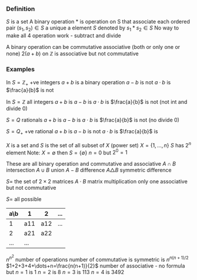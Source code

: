 ### Definition
$S$ is a set 
A binary operation * is operation on S that associate each ordered pair $(s_{1},s_{2})\in S$
a unique a element $S$ denoted by $s_{1}*s_{2}\in S$
No way to make all 4 operation work - subtract and divide

A binary operation can be 
commutative
associative
(both or only one or none)
$2(a+b)$ on $\mathbb{Z}$ is associative but not commutative  
### Examples
In $S=\mathbb{Z}_{+}$ +ve integers
$a+b$ is a binary operation
$a-b$ is not
$a\cdot b$ is
$\frac{a}{b}$ is not

In $S=\mathbb{Z}$ all integers
$a+b$ is
$a-b$ is
$a\cdot b$ is
$\frac{a}{b}$ is not (not int and divide 0)

$S=Q$ rationals
$a+b$ is
$a-b$ is
$a\cdot b$ is
$\frac{a}{b}$ is not (no divide 0)

$S=Q_{+}$ +ve rational
$a+b$ is
$a-b$ is not
$a\cdot b$ is
$\frac{a}{b}$ is

$X$ is a set and $S$ is the set of all subset of $X$ (power set)
$X=\{ 1,\dots,n \}$ $S$ has $2^n$ element
Note: $X=\emptyset$ then $S=\{ \emptyset \}$ $n=0$ but $2^0=1$

These are all binary operation and commutative and associative
$A\cap B$ intersection
$A\cup B$ union
$A- B$ difference
$A\triangle B$ symmetric difference

$S=$ the set of $2\times 2$ matrices
$A\cdot B$ matrix multiplication only one 
associative but not commutative

$S=$ all possible

| a\b | 1   | 2   | ... |
| --- | --- | --- | --- |
| 1   | a11 | a12 | ... |
| 2   | a21 | a22 |     |
| ... | ... |     |     |
$n^{n^2}$ number of operations
number of commutative is symmetric is
$n^{n(n+1)/2  }$  
$1+2+3+4+\dots+n=\frac{n(n+1)}{2}$ 
number of associative - no formula but 
$n=1$ is 1
$n=2$ is 8
$n=3$ is 113
$n=4$ is 3492 

